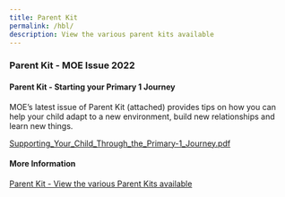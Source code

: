 ```yaml
---
title: Parent Kit
permalink: /hbl/
description: View the various parent kits available
---
```

### **Parent Kit - MOE Issue 2022**
#### **Parent Kit - Starting your Primary 1 Journey**
MOE’s latest issue of Parent Kit (attached) provides tips on how you can help your child adapt to a new environment, build new relationships and learn new things.


[Supporting_Your_Child_Through_the_Primary-1_Journey.pdf](/files/Supporting_Your_Child_Through_the_Primary-1_Journey.pdf)



#### **More Information**
[Parent Kit - View the various Parent Kits available](https://www.moe.gov.sg/parentkit#3)